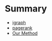 # Summary

* [igraph](igraph_pagerank.md)
* [pagerank](git_pagerank.md)
* [Our Method](cudapagerank.md)
